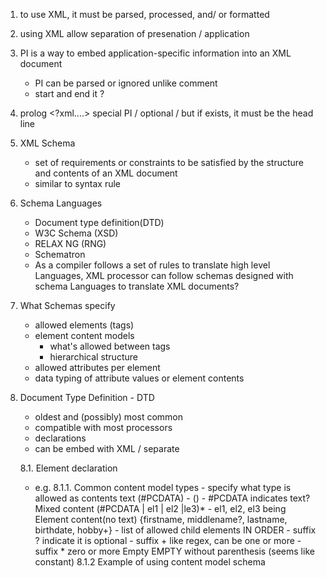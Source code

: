 1. to use XML, it must be 
    parsed, 
    processed, 
    and/ or formatted

2. using XML allow separation of presenation / application

3. PI is a way to embed application-specific information into an XML document
    - PI can be parsed or ignored unlike comment
    - start and end it ?

4. prolog <?xml....> special PI / optional / but if exists, it must be the head line

5. XML Schema
    - set of requirements or constraints to be satisfied by the structure  and contents of an XML document
    - similar to syntax rule

6. Schema Languages
    - Document type definition(DTD)
    - W3C Schema (XSD)
    - RELAX NG (RNG)
    - Schematron
    - As a compiler follows a set of rules to translate high level Languages, 
        XML processor can follow schemas designed with schema Languages to translate XML documents? 

7. What Schemas specify
    - allowed elements (tags)
    - element content models
        - what's allowed between tags
        - hierarchical structure
    - allowed attributes per element
    - data typing of attribute values or element contents

8. Document Type Definition - DTD
    - oldest and (possibly) most common
    - compatible with most processors
    - declarations
    - can be embed with XML / separate

    8.1. Element declaration 
    - e.g. <!ELEMENT $elname $contentmodel>
        8.1.1. Common content model types
            - specify what type is allowed as contents
                text (#PCDATA) 
                    - ()
                    - #PCDATA indicates text? 
                Mixed content (#PCDATA | el1 | el2 |le3)*
                    - el1, el2, el3 being 
                Element content(no text) {firstname, middlename?, lastname, birthdate, hobby+}
                    - list of allowed child elements IN ORDER
                    - suffix ? indicate it is optional
                    - suffix + like regex, can be one or more
                    - suffix * zero or more
                Empty EMPTY without parenthesis (seems like constant)
        8.1.2 Example of using content model
        schema <!ELEMENT foo (a, (b|c), d)>
        <foo>
            <a></a>
            <b></b>
            <d></d>
        </foo>



